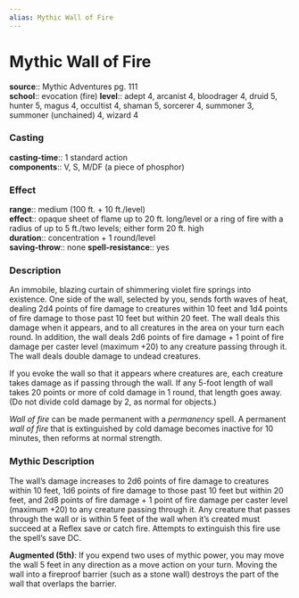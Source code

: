 ```yaml
---
alias: Mythic Wall of Fire
---
```


# Mythic Wall of Fire

**source**:: Mythic Adventures pg. 111  
**school**:: evocation (fire)
**level**:: adept 4, arcanist 4, bloodrager 4, druid 5, hunter 5, magus 4, occultist 4, shaman 5, sorcerer 4, summoner 3, summoner (unchained) 4, wizard 4

### Casting 

**casting-time**:: 1 standard action  
**components**:: V, S, M/DF (a piece of phosphor)

### Effect 

**range**:: medium (100 ft. + 10 ft./level)  
**effect**:: opaque sheet of flame up to 20 ft. long/level or a ring of fire with a radius of up to 5 ft./two levels; either form 20 ft. high  
**duration**:: concentration + 1 round/level  
**saving-throw**:: none
**spell-resistance**:: yes

### Description 

An immobile, blazing curtain of shimmering violet fire springs into existence. One side of the wall, selected by you, sends forth waves of heat, dealing 2d4 points of fire damage to creatures within 10 feet and 1d4 points of fire damage to those past 10 feet but within 20 feet. The wall deals this damage when it appears, and to all creatures in the area on your turn each round. In addition, the wall deals 2d6 points of fire damage + 1 point of fire damage per caster level (maximum +20) to any creature passing through it. The wall deals double damage to undead creatures.  
  
If you evoke the wall so that it appears where creatures are, each creature takes damage as if passing through the wall. If any 5-foot length of wall takes 20 points or more of cold damage in 1 round, that length goes away. (Do not divide cold damage by 2, as normal for objects.)  
  
*Wall of fire* can be made permanent with a *permanency* spell. A permanent *wall of fire* that is extinguished by cold damage becomes inactive for 10 minutes, then reforms at normal strength.

### Mythic Description

The wall’s damage increases to 2d6 points of fire damage to creatures within 10 feet, 1d6 points of fire damage to those past 10 feet but within 20 feet, and 2d8 points of fire damage + 1 point of fire damage per caster level (maximum +20) to any creature passing through it. Any creature that passes through the wall or is within 5 feet of the wall when it’s created must succeed at a Reflex save or catch fire. Attempts to extinguish this fire use the spell’s save DC.  
  
**Augmented (5th)**: If you expend two uses of mythic power, you may move the wall 5 feet in any direction as a move action on your turn. Moving the wall into a fireproof barrier (such as a stone wall) destroys the part of the wall that overlaps the barrier.

